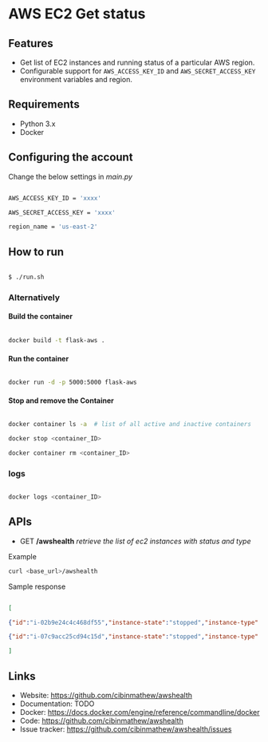 # AWS EC2 Get status

Features
--------

  - Get list of EC2 instances and running status of a particular AWS region.
  - Configurable support for ``AWS_ACCESS_KEY_ID`` and ``AWS_SECRET_ACCESS_KEY`` environment variables and region.


## Requirements
  
  - Python 3.x
  - Docker

## Configuring the account

Change the below settings in *main.py*

```sh

AWS_ACCESS_KEY_ID = 'xxxx'

AWS_SECRET_ACCESS_KEY = 'xxxx'

region_name = 'us-east-2'

```


## How to run
  
```sh

$ ./run.sh

```

  
### Alternatively
  
#### Build the container
  
```sh

docker build -t flask-aws .

```

  
#### Run the container

```sh

docker run -d -p 5000:5000 flask-aws

```

#### Stop and remove the Container

```sh

docker container ls -a  # list of all active and inactive containers

docker stop <container_ID>

docker container rm <container_ID>

```

### logs

```sh

docker logs <container_ID>

```

  
## APIs

* GET **/awshealth**  *retrieve the list of ec2 instances with status and type*

Example

```sh
curl <base_url>/awshealth
```
Sample response

```json

[

{"id":"i-02b9e24c4c468df55","instance-state":"stopped","instance-type":"t2.micro"},

{"id":"i-07c9acc25cd94c15d","instance-state":"stopped","instance-type":"t2.micro"}

]

```


Links
-----
- Website: https://github.com/cibinmathew/awshealth
- Documentation: TODO
- Docker: https://docs.docker.com/engine/reference/commandline/docker
- Code: https://github.com/cibinmathew/awshealth
- Issue tracker: https://github.com/cibinmathew/awshealth/issues